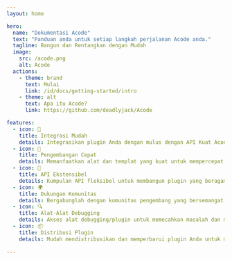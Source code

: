 ```yaml
---
layout: home

hero:
  name: "Dokumentasi Acode"
  text: "Panduan anda untuk setiap langkah perjalanan Acode anda."
  tagline: Bangun dan Rentangkan dengan Mudah
  image:
    src: /acode.png
    alt: Acode
  actions:
    - theme: brand
      text: Mulai
      link: /id/docs/getting-started/intro
    - theme: alt
      text: Apa itu Acode?
      link: https://github.com/deadlyjack/Acode

features:
  - icon: 🔧
    title: Integrasi Mudah
    details: Integrasikan plugin Anda dengan mulus dengan API Kuat Acode.
  - icon: 🚀
    title: Pengembangan Cepat
    details: Memanfaatkan alat dan templat yang kuat untuk mempercepat pembuatan plugin Anda.
  - icon: 🧩
    title: API Ekstensibel
    details: Kumpulan API fleksibel untuk membangun plugin yang beragam dan kompleks.
  - icon: 🌍
    title: Dukungan Komunitas
    details: Bergabunglah dengan komunitas pengembang yang bersemangat untuk kolaborasi dan dukungan.
  - icon: 🔍
    title: Alat-Alat Debugging
    details: Akses alat debugging/plugin untuk memecahkan masalah dan mengoptimalkan plugin Anda.
  - icon: 📦
    title: Distribusi Plugin
    details: Mudah mendistribusikan dan memperbarui plugin Anda untuk mencapai audiens.
  
---
```


